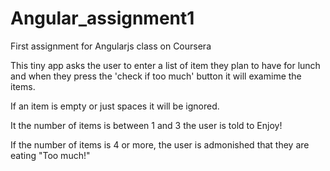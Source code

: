 # Angular_assignment1
First assignment for Angularjs class on Coursera

This tiny app asks the user to enter a list of item they plan to have for lunch
and when they press the 'check if too much' button it will examime the items.

If an item is empty or just spaces it will be ignored.

It the number of items is between 1 and 3 the user is told to Enjoy!

If the number of items is 4 or more, the user is admonished that they are eating "Too much!"
